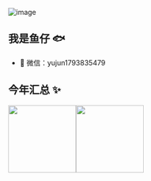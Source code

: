 ![image](https://user-images.githubusercontent.com/84832795/212478754-bb2b6468-c2ef-486b-ae8b-a79a0faf715d.png)
<br/>
## 我是鱼仔 🐟

- 💬 微信：yujun1793835479


## 今年汇总 ✨

<img align="" height="137px" src="https://github-readme-stats.vercel.app/api?username=yuzhouzhiwang&hide_title=true&hide_border=true&show_icons=true&include_all_commits=true&line_height=21&bg_color=0,EC6C6C,FFD479,FFFC79,73FA79&theme=graywhite&locale=cn" /><img align="" height="137px" src="https://github-readme-stats.vercel.app/api/top-langs/?username=yuzhouzhiwang&hide_title=true&hide_border=true&layout=compact&bg_color=0,73FA79,73FDFF,D783FF&theme=graywhite&locale=cn" />


